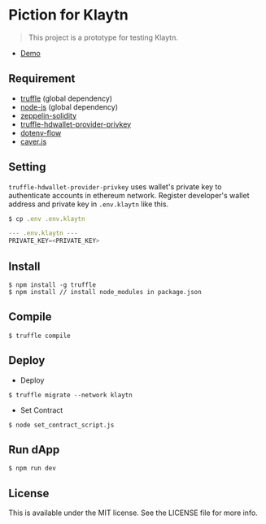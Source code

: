 # Piction for Klaytn

> This project is a prototype for testing Klaytn.

 - [Demo](http://klaytn.piction.network)

## Requirement
- [truffle](https://github.com/trufflesuite/truffle) (global dependency)
- [node-js](https://nodejs.org) (global dependency)
- [zeppelin-solidity](https://github.com/OpenZeppelin/openzeppelin-solidity)
- [truffle-hdwallet-provider-privkey](https://github.com/rhlsthrm/truffle-hdwallet-provider-privkey)
- [dotenv-flow](https://github.com/kerimdzhanov/dotenv-flow)
- [caver.js](https://docs.klaytn.com/getting_started/quick_start.html#installing-caverjs)

## Setting

`truffle-hdwallet-provider-privkey` uses wallet's private key to authenticate accounts in ethereum network.
Register developer's wallet address and private key in `.env.klaytn` like this.

```javascript
$ cp .env .env.klaytn

--- .env.klaytn ---
PRIVATE_KEY=<PRIVATE_KEY>
```

## Install 

```
$ npm install -g truffle
$ npm install // install node_modules in package.json
```

## Compile

```
$ truffle compile
```

## Deploy
- Deploy
```
$ truffle migrate --network klaytn
```
- Set Contract
```
$ node set_contract_script.js
```

## Run dApp

```
$ npm run dev

```

## License

This is available under the MIT license. See the LICENSE file for more info.